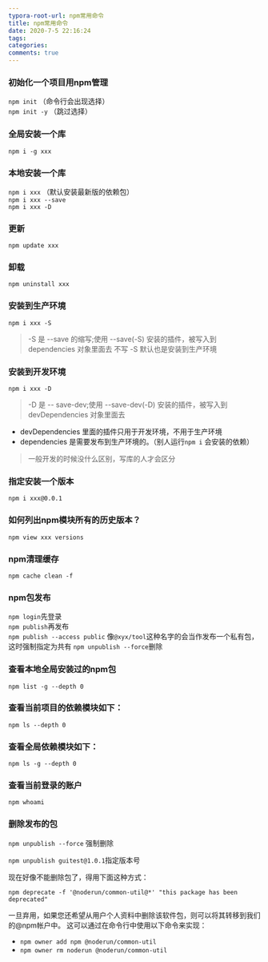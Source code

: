 ```yaml
---
typora-root-url: npm常用命令
title: npm常用命令
date: 2020-7-5 22:16:24
tags:
categories: 
comments: true
---
```


### 初始化一个项目用npm管理

`npm init` （命令行会出现选择）   
`npm init -y` （跳过选择）


### 全局安装一个库
`npm i -g xxx`

### 本地安装一个库
`npm i xxx` （默认安装最新版的依赖包）   
`npm i xxx --save`   
`npm i xxx -D`   

### 更新
`npm update xxx`   

### 卸载
`npm uninstall xxx`   

### 安装到生产环境
`npm i xxx -S`   
>-S 是 --save 的缩写;使用 --save(-S) 安装的插件，被写入到 dependencies 对象里面去
>不写 -S 默认也是安装到生产环境

### 安装到开发环境
`npm i xxx -D`
> -D 是 -- save-dev;使用 --save-dev(-D) 安装的插件，被写入到 devDependencies 对象里面去   

* devDependencies 里面的插件只用于开发环境，不用于生产环境
* dependencies 是需要发布到生产环境的。（别人运行`npm i` 会安装的依赖）

>一般开发的时候没什么区别，写库的人才会区分

### 指定安装一个版本
`npm i xxx@0.0.1`   

### 如何列出npm模块所有的历史版本？
`npm view xxx versions`

### npm清理缓存
`npm cache clean -f`   

### npm包发布
`npm login`先登录   
`npm publish`再发布   
`npm publish --access public`  像`@xyx/tool`这种名字的会当作发布一个私有包，这时强制指定为共有
`npm unpublish --force`删除   

### 查看本地全局安装过的npm包
`npm list -g --depth 0`

### 查看当前项目的依赖模块如下：

`npm ls --depth 0`

### 查看全局依赖模块如下：

`npm ls -g --depth 0`

### 查看当前登录的账户

`npm whoami`

### 删除发布的包

`npm unpublish --force` 强制删除

`npm unpublish guitest@1.0.1`指定版本号

现在好像不能删除包了，得用下面这种方式：

`npm deprecate -f '@noderun/common-util@*' "this package has been deprecated"`

一旦弃用，如果您还希望从用户个人资料中删除该软件包，则可以将其转移到我们的@npm帐户中。 这可以通过在命令行中使用以下命令来实现：

- `npm owner add npm @noderun/common-util`
- `npm owner rm noderun @noderun/common-util`
